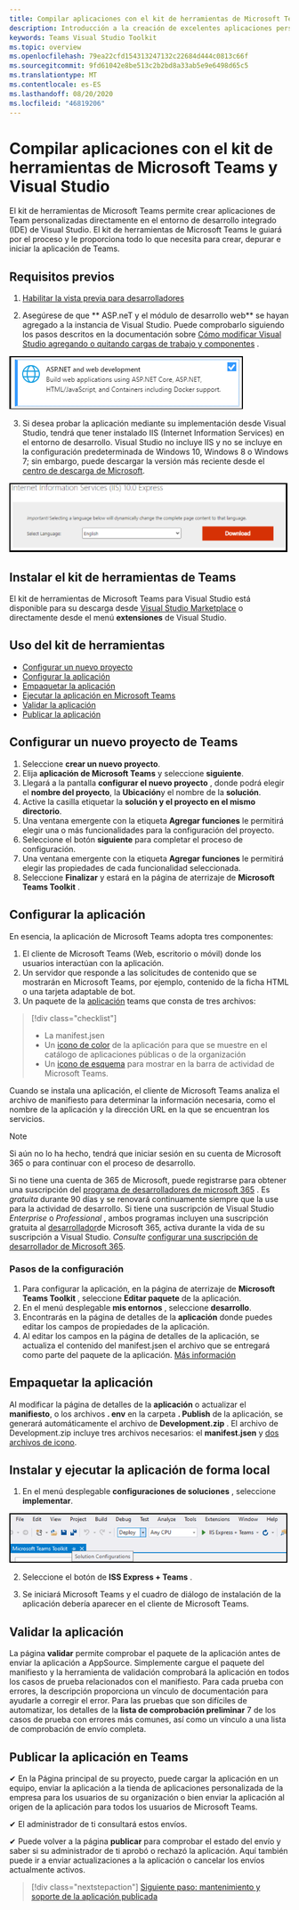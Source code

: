 ```yaml
---
title: Compilar aplicaciones con el kit de herramientas de Microsoft Teams y Visual Studio
description: Introducción a la creación de excelentes aplicaciones personalizadas directamente en Visual Studio con el kit de herramientas de Microsoft Teams
keywords: Teams Visual Studio Toolkit
ms.topic: overview
ms.openlocfilehash: 79ea22cfd154313247132c22684d444c0813c66f
ms.sourcegitcommit: 9fd61042e8be513c2b2bd8a33ab5e9e6498d65c5
ms.translationtype: MT
ms.contentlocale: es-ES
ms.lasthandoff: 08/20/2020
ms.locfileid: "46819206"
---
```

# <a name="build-apps-with-the-microsoft-teams-toolkit-and-visual-studio"></a>Compilar aplicaciones con el kit de herramientas de Microsoft Teams y Visual Studio

El kit de herramientas de Microsoft Teams permite crear aplicaciones de Team personalizadas directamente en el entorno de desarrollo integrado (IDE) de Visual Studio. El kit de herramientas de Microsoft Teams le guiará por el proceso y le proporciona todo lo que necesita para crear, depurar e iniciar la aplicación de Teams.

## <a name="prerequisites"></a>Requisitos previos

1. [Habilitar la vista previa para desarrolladores](../resources/dev-preview/developer-preview-intro.md#enable-developer-preview)

1. Asegúrese de que ** <span>ASP.ne</span>T y el módulo de desarrollo web** se hayan agregado a la instancia de Visual Studio. Puede comprobarlo siguiendo los pasos descritos en la documentación sobre [Cómo modificar Visual Studio agregando o quitando cargas de trabajo y componentes](/visualstudio/install/modify-visual-studio?view=vs-2019) .

![módulo de Visual Studio asp.net](../assets/images/visual-studio-web-dev-module.png)

3. Si desea probar la aplicación mediante su implementación desde Visual Studio, tendrá que tener instalado IIS (Internet Information Services) en el entorno de desarrollo. Visual Studio no incluye IIS y no se incluye en la configuración predeterminada de Windows 10, Windows 8 o Windows 7; sin embargo, puede descargar la versión más reciente desde el [centro de descarga de Microsoft](https://www.microsoft.com/download/details.aspx?id=48264).

![Vista de la página de descarga de IIS](../assets/images/iis.png)

## <a name="install-the-teams-toolkit"></a>Instalar el kit de herramientas de Teams

El kit de herramientas de Microsoft Teams para Visual Studio está disponible para su descarga desde [Visual Studio Marketplace](https://marketplace.visualstudio.com/items?itemName=TeamsDevApp.vsteamstemplate) o directamente desde el menú **extensiones** de Visual Studio.

## <a name="using-the-toolkit"></a>Uso del kit de herramientas

- [Configurar un nuevo proyecto](#set-up-a-new-teams-project)
- [Configurar la aplicación](#configure-your-app)
- [Empaquetar la aplicación](#package-your-app)
- [Ejecutar la aplicación en Microsoft Teams](#install-and-run-your-app-locally)
- [Validar la aplicación](#validate-your-app)
- [Publicar la aplicación](#publish-your-app-to-teams)

## <a name="set-up-a-new-teams-project"></a>Configurar un nuevo proyecto de Teams

1. Seleccione **crear un nuevo proyecto**.
1. Elija **aplicación de Microsoft Teams** y seleccione **siguiente**.
1. Llegará a la pantalla **configurar el nuevo proyecto** , donde podrá elegir el **nombre del proyecto**, la **Ubicación**y el nombre de la **solución**.
1. Active la casilla etiquetar la **solución y el proyecto en el mismo directorio**.
1. Una ventana emergente con la etiqueta **Agregar funciones** le permitirá elegir una o más funcionalidades para la configuración del proyecto.
1. Seleccione el botón **siguiente** para completar el proceso de configuración.
1. Una ventana emergente con la etiqueta **Agregar funciones** le permitirá elegir las propiedades de cada funcionalidad seleccionada.
1. Seleccione **Finalizar** y estará en la página de aterrizaje de **Microsoft Teams Toolkit** .

## <a name="configure-your-app"></a>Configurar la aplicación

En esencia, la aplicación de Microsoft Teams adopta tres componentes:

  1. El cliente de Microsoft Teams (Web, escritorio o móvil) donde los usuarios interactúan con la aplicación.
  1. Un servidor que responde a las solicitudes de contenido que se mostrarán en Microsoft Teams, por ejemplo, contenido de la ficha HTML o una tarjeta adaptable de bot.
  1. Un paquete de la [aplicación](/concepts/build-and-test/apps-package.md) teams que consta de tres archivos:

  > [!div class="checklist"]
  >
  > - La manifest.jsen
  > - Un [icono de color](../resources/schema/manifest-schema.md#icons) de la aplicación para que se muestre en el catálogo de aplicaciones públicas o de la organización
 > - Un [icono de esquema](../resources/schema/manifest-schema.md#icons) para mostrar en la barra de actividad de Microsoft Teams.

Cuando se instala una aplicación, el cliente de Microsoft Teams analiza el archivo de manifiesto para determinar la información necesaria, como el nombre de la aplicación y la dirección URL en la que se encuentran los servicios.

> [!NOTE]
>Si aún no lo ha hecho, tendrá que iniciar sesión en su cuenta de Microsoft 365 o para continuar con el proceso de desarrollo.
>
> Si no tiene una cuenta de 365 de Microsoft, puede registrarse para obtener una suscripción del [programa de desarrolladores de microsoft 365](https://developer.microsoft.com/microsoft-365/dev-program) . Es *gratuita* durante 90 días y se renovará continuamente siempre que la use para la actividad de desarrollo. Si tiene una suscripción de Visual Studio *Enterprise* o *Professional* , ambos programas incluyen una suscripción gratuita al [desarrollador](https://aka.ms/MyVisualStudioBenefits)de Microsoft 365, activa durante la vida de su suscripción a Visual Studio. *Consulte* [configurar una suscripción de desarrollador de Microsoft 365](https://docs.microsoft.com/office/developer-program/office-365-developer-program-get-started).
>

### <a name="configuration-steps"></a>Pasos de la configuración 

1. Para configurar la aplicación, en la página de aterrizaje de **Microsoft Teams Toolkit** , seleccione **Editar paquete** de la aplicación.
1. En el menú desplegable **mis entornos** , seleccione **desarrollo**.
1. Encontrarás en la página de detalles de la **aplicación** donde puedes editar los campos de propiedades de la aplicación.
1. Al editar los campos en la página de detalles de la aplicación, se actualiza el contenido del manifest.jsen el archivo que se entregará como parte del paquete de la aplicación. [Más información](https://aka.ms/teams-toolkit-manifest)

## <a name="package-your-app"></a>Empaquetar la aplicación

Al modificar la página de detalles de la **aplicación** o actualizar el **manifiesto**, o los archivos **. env** en la carpeta  **. Publish** de la aplicación, se generará automáticamente el archivo de **Development.zip** . El archivo de Development.zip incluye tres archivos necesarios: el **manifest.jsen** y [dos archivos de icono](../concepts/build-and-test/apps-package.md#icons).

## <a name="install-and-run-your-app-locally"></a>Instalar y ejecutar la aplicación de forma local

1. En el menú desplegable **configuraciones de soluciones** , seleccione **implementar**.

![Menú Configuraciones de soluciones](../assets/images/solution-configurations.png)

2. Seleccione el botón de **ISS Express + Teams** .

1. Se iniciará Microsoft Teams y el cuadro de diálogo de instalación de la aplicación debería aparecer en el cliente de Microsoft Teams.

## <a name="validate-your-app"></a>Validar la aplicación

La página **validar** permite comprobar el paquete de la aplicación antes de enviar la aplicación a AppSource. Simplemente cargue el paquete del manifiesto y la herramienta de validación comprobará la aplicación en todos los casos de prueba relacionados con el manifiesto. Para cada prueba con errores, la descripción proporciona un vínculo de documentación para ayudarle a corregir el error. Para las pruebas que son difíciles de automatizar, los detalles de la **lista de comprobación preliminar** 7 de los casos de prueba con errores más comunes, así como un vínculo a una lista de comprobación de envío completa.

## <a name="publish-your-app-to-teams"></a>Publicar la aplicación en Teams

✔ En la Página principal de su proyecto, puede cargar la aplicación en un equipo, enviar la aplicación a la tienda de aplicaciones personalizada de la empresa para los usuarios de su organización o bien enviar la aplicación al origen de la aplicación para todos los usuarios de Microsoft Teams.

✔ El administrador de ti consultará estos envíos.

✔ Puede volver a la página **publicar** para comprobar el estado del envío y saber si su administrador de ti aprobó o rechazó la aplicación. Aquí también puede ir a enviar actualizaciones a la aplicación o cancelar los envíos actualmente activos.

> [!div class="nextstepaction"]
> [Siguiente paso: mantenimiento y soporte de la aplicación publicada](../concepts/deploy-and-publish/appsource/post-publish/overview.md)
>

